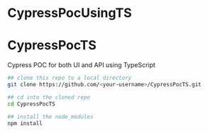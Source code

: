 # CypressPocUsingTS
# CypressPocTS

Cypress POC for both UI and API using TypeScript

```bash
## clone this repo to a local directory
git clone https://github.com/<your-username>/CypressPocTS.git

## cd into the cloned repo
cd CypressPocTS

## install the node_modules
npm install


